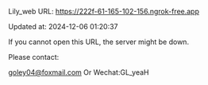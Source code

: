 Lily_web URL: https://222f-61-165-102-156.ngrok-free.app

Updated at: 2024-12-06 01:20:37

If you cannot open this URL, the server might be down.

Please contact: 

goley04@foxmail.com Or Wechat:GL_yeaH